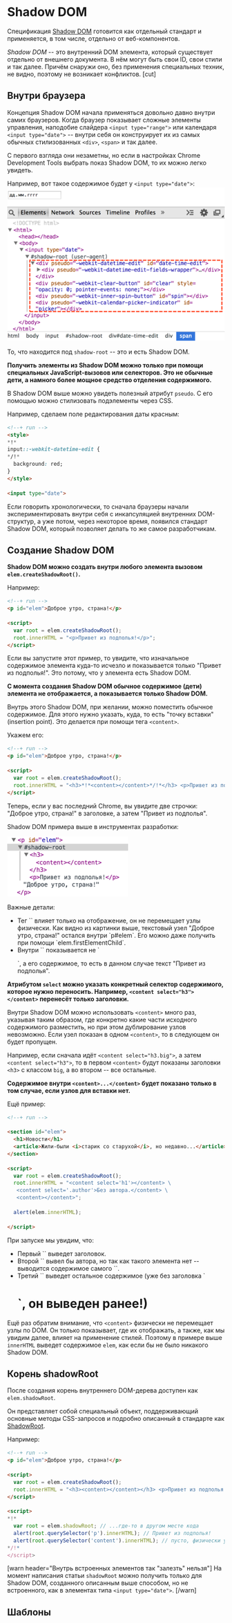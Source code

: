 # Shadow DOM

Спецификация [Shadow DOM](http://w3c.github.io/webcomponents/spec/shadow/index.html) готовится как отдельный стандарт и применяется, в том числе, отдельно от веб-компонентов.

*Shadow DOM* -- это внутренний DOM элемента, который существует отдельно от внешнего документа. В нём могут быть свои ID, свои стили и так далее. Причём снаружи оно, без применения специальных техник, не видно, поэтому не возникает конфликтов.
[cut]

## Внутри браузера

Концепция Shadow DOM начала применяться довольно давно внутри самих браузеров. Когда браузер показывает сложные элементы управления, наподобие слайдера `<input type="range">` или календаря `<input type="date">` -- внутри себя он конструирует их из самых обычных стилизованных `<div>`, `<span>` и так далее. 

С первого взгляда они незаметны, но если в настройках Chrome Development Tools выбрать показ Shadow DOM, то их можно легко увидеть.

Например, вот такое содержимое будет у `<input type="date">`:
<img src="shadow-dom-chrome.png">

То, что находится под `shadow-root` -- это и есть Shadow DOM. 

**Получить элементы из Shadow DOM можно только при помощи специальных JavaScript-вызовов или селекторов. Это не обычные дети, а намного более мощное средство отделения содержимого.**

В Shadow DOM выше можно увидеть полезный атрибут `pseudo`. С его помощью можно стилизовать подэлементы через CSS.

Например, сделаем поле редактирования даты красным:

```html
<!--+ run -->
<style>
*!*
input::-webkit-datetime-edit {
*/!*
  background: red;
}
</style>

<input type="date">
```

Если говорить хронологически, то сначала браузеры начали экспериментировать внутри себя с инкапсуляцией внутренних DOM-структур, а уже потом, через некоторое время, появился стандарт Shadow DOM, который позволяет делать то же самое разработчикам.

## Создание Shadow DOM

**Shadow DOM можно создать внутри любого элемента вызовом `elem.createShadowRoot()`.**

Например:

```html
<!--+ run -->
<p id="elem">Доброе утро, страна!</p>

<script>
  var root = elem.createShadowRoot();
  root.innerHTML = "<p>Привет из подполья!</p>";
</script>
```

Если вы запустите этот пример, то увидите, что изначальное содержимое элемента куда-то исчезло и показывается только "Привет из подполья!". Это потому, что у элемента есть Shadow DOM. 

**С момента создания Shadow DOM обычное содержимое (дети) элемента не отображается, а показывается только Shadow DOM.**

Внутрь этого Shadow DOM, при желании, можно поместить обычное содержимое. Для этого нужно указать, куда, то есть "точку вставки" (insertion point). Это делается при помощи тега `<content>`.

Укажем его:

```html
<!--+ run -->
<p id="elem">Доброе утро, страна!</p>

<script>
  var root = elem.createShadowRoot();
  root.innerHTML = "<h3>*!*<content></content>*/!*</h3> <p>Привет из подполья!</p>";
</script>
```

Теперь, если у вас последний Chrome, вы увидите две строчки: "Доброе утро, страна!" в заголовке, а затем "Привет из подполья".

Shadow DOM примера выше в инструментах разработки:

<img src="shadow-content.png">

Важные детали:
<ul>
<li>Тег `<content>` влияет только на отображение, он не перемещает узлы физически. Как видно из картинки выше, текстовый узел  "Доброе утро, страна!" остался внутри `p#elem`. Его можно даже получить при помощи `elem.firstElementChild`. </li>
<li>Внутри `<content>` показывается не `<p>`, а его содержимое, то есть в данном случае текст "Привет из подполья".</li>
</ul>

**Атрибутом `select` можно указать конкретный селектор содержимого, которое нужно переносить. Например, `<content select="h3"></content>` перенесёт только заголовки.**

Внутри Shadow DOM можно использовать `<content>` много раз, указывая таким образом, где конкретно какие части исходного содержимого разместить, но при этом дублирование узлов невозможно. Если узел показан в одном `<content>`, то в следующем он будет пропущен.

Например, если сначала идёт `<content select="h3.big">`, а затем `<content select="h3">`, то в первом `<content>` будут показаны заголовки `<h3>` с классом `big`, а во втором -- все остальные.</li>

**Содержимое внутри `<content>...</content>` будет показано только в том случае, если узлов для вставки нет.**

Ещё пример:

```html
<!--+ run -->
  
<section id="elem">
  <h1>Новости</h1>
  <article>Жили-были <i>старик со старухой</i>, но недавно...</article>
</section>

<script>
  var root = elem.createShadowRoot();
  root.innerHTML = "<content select='h1'></content> \
   <content select='.author'>Без автора.</content> \
   <content></content>";
  
  alert(elem.innerHTML);
  
</script>
```

При запуске мы увидим, что:
<ul>
<li>Первый `<content select='h1'>` выведет заголовок.</li>
<li>Второй `<content select=".author">` вывел бы автора, но так как такого элемента нет -- выводится содержимое самого `<content select=".author">`.</li> 
<li>Третий `<content>` выведет остальное содержимое (уже без заголовка `<h1>`, он выведен ранее!)</li>
</ul>

Ещё раз обратим внимание, что `<content>` физически не перемещает узлы по DOM. Он только показывает, где их отображать, а также, как мы увидим далее, влияет на применение стилей. Поэтому в примере выше `innerHTML` выведет содержимое `elem`, как если бы не было никакого Shadow DOM.

## Корень shadowRoot

После создания корень внутреннего DOM-дерева доступен как `elem.shadowRoot`. 

Он представляет собой специальный объект, поддерживающий основные методы CSS-запросов и подробно описанный в стандарте как [ShadowRoot](http://w3c.github.io/webcomponents/spec/shadow/#shadowroot-object).

Например:

```html
<!--+ run -->
<p id="elem">Доброе утро, страна!</p>

<script>
  var root = elem.createShadowRoot();
  root.innerHTML = "<h3><content></content></h3> <p>Привет из подполья!</p>";
</script>

<script>
*!*
  var root = elem.shadowRoot; // ...где-то в другом месте кода
  alert(root.querySelector('p').innerHTML); // Привет из подполья!
  alert(root.querySelector('content').innerHTML); // пусто, физически узлы - вне content 
*/!*
</script>
```

[warn header="Внутрь встроенных элементов так \"залезть\" нельзя"]
На момент написания статьи `shadowRoot` можно получить только для Shadow DOM, созданного описанным выше способом, но не встроенного, как в элементах типа `<input type="date">`.
[/warn]

## Шаблоны <template>

Элемент `<template>` предназначен для хранения "образца" разметки, предназначенного для вставки куда-либо.

Его отличие от обычных тегов в том, что его содержимое обрабатывается особым образом. Оно не показывается и считается находящимся вообще "вне документа".

Однако, вместе с тем, оно всё же парсится браузером и записывается в виде `DocumentFragment` в свойство `content`. Предполагается, что мы, при необходимости, возьмём фрагмент `content` и вставим, куда надо.

Пример использования:

```html
<!--+ run -->
  
<p id="elem">Доброе утро, страна!</p>

<template id="tmpl">
  <h3><content></content></h3> 
  <p>Привет из подполья!</p>
  <script> alert('Новость!'); </script>
</template>

<script>
  var root = elem.createShadowRoot();
  root.appendChild( tmpl.content.cloneNode(true) );
</script>
```

Детали:
<ul>
<li>В отличие от вставки через `innerHTML` и от обычного `DocumentFragment`, скрипт внутри шаблона выполнится при вставке. Содержимое шаблона изначально "вне документа" и "оживает", когда оно попадает в него. Это относится ко всему -- картинки начинают загружаться, видео -- проигрываться и т.п.</li>
<li>Вставляется не сам `tmpl.content`, а его клон. Это обычная практика, чтобы можно было использовать содержимое одного шаблона во многих однотипных элементах.</li>
</ul>

## Стили 

Стилизация Shadow DOM покрывается более общей спецификацией ["CSS Scoping"](http://drafts.csswg.org/css-scoping/). 

**По умолчанию стили внутри Shadow DOM относятся только к его содержимому.**

Например:

```html
<!--+ run -->
<p>Жили мы тихо-мирно, и тут...</p>

<p id="elem">Доброе утро, страна!</p>

<template id="tmpl">
*!*
  <style> p { color: red; } </style>
*/!*
  <h3><content></content></h3> 
  <p>Привет из подполья!</p>
</template>

<script>
  var root = elem.createShadowRoot();
  root.appendChild( tmpl.content.cloneNode(true) );
</script>
```

При запуске окрашенным в красный цвет окажется только `<p>` внутри Shadow DOM.

...Но при помощи специальных селекторов переходить через эту границу!

### Извне стиль для Shadow DOM

Если нужно со страницы стилизовать или выбрать элементы внутри Shadow DOM, то можно использовать селекторы:

<ul>
<li>**`::shadow` -- выбирает корень Shadow DOM.** 

Например, `#elem::shadow div` найдёт внутри Shadow DOM `#elem` элементы `div`.</li>
<li>**`/deep/` -- особого вида CSS-селектор для всех элементов Shadow DOM, который полностью игнорирует границы между DOM'ами, включая вложенные подэлементы, у которых тоже может быть свой Shadow DOM.**

Например, `#elem /deep/ span` найдёт все `span` внутри Shadow DOM `#elem`, но кроме того, если в `#elem` есть подэлементы, у которых свой Shadow DOM, то оно продолжит поиск в них.

Вот пример, когда внутри одного Shadow DOM есть `<input type="date">`, у которого тоже есть Shadow DOM:

```html
<!--+ run -->
<style>
##elem::shadow span {
  /* для span только внутри Shadow DOM #elem */
  text-decoration: underline;    
}

##elem /deep/ span {
  /* для span внутри Shadow DOM #elem и далее внутри input[type=date] */
  color: red; 
}
</style>

<p id="elem"></p>

<script>
  var root = elem.createShadowRoot();
  root.innerHTML = "<span>Текущее время:</span> <input type='date'>";
</script>
```

</li>
<li>Кроме того, на Shadow DOM действует CSS-наследование, если свойство поддерживает его по умолчанию.

В этом примере CSS-стили для `body` наследуются на внутренние элементы, включая Shadow DOM:

```html
<!--+ run autorun -->
<style>
  body {
    color: red;
    font-style: italic;
  }
</style>
<p id="elem"></p>
<script>
  elem.createShadowRoot().innerHTML = "<span>Привет, мир!</span>";
</script>
```

Внутренний элемент станет красным курсивом. 
</li>
</ul>

[warn header="Нельзя получить содержимое встроенных элементов"]
Описанные CSS-селекторы можно использовать не только в CSS, но и в `querySelector`. 

Исключением являются встроенные элементы типа `<input type="date">`, для которых CSS-селекторы работают, но  получить их содержимое нельзя.

Например:

```html
<!--+ run -->
<p id="elem"></p>

<script>
  var root = elem.createShadowRoot();
  root.innerHTML = "<span>Текущее время:</span> <input type='date'>";
  
  // выберет только span из #elem
  // вообще-то, должен выбрать и span из вложенных Shadow DOM,
  // но в текущей браузерной реализации для встроенных элементов - не умеет
  alert(document.querySelector('#elem /deep/ span').length); // 1
</script>
```

[/warn]

### Стиль Shadow DOM в зависимости от хозяина

Следующие селекторы позволяют выбрать элемент-хозяин:

<ul>
<li>**`:host` выбирает элемент-хозяин**, в котором, живёт Shadow DOM.</li>
<li>**`:host(селектор хозяина)` выбирает элемент-хозяин, если он подходит под селектор.**

Например:

```css
:host(.important) { 
  /* сработает, если хозяин имеет класс important */
}
```

Этот селектор используется для темизации хозяина "изнутри", в зависимости от его классов и атрибутов. 

**Хозяин :host выбирается в именно в контексте Shadow DOM.**

То есть, это доступ не к внешнему элементу, а, скорее, к корню текущего Shadow DOM.

После `:host(...)` мы можем указать селекторы и стили, которые нужно применить, если хозяин удовлетворяет тому или иному условию, например:

```html
<style> 
  :host p { color: green; } 
  :host(.important) p { color: red; } 
</style>
```

Эти селекторы сработают для `<p>` внутри Shadow DOM, причём второй -- только если у хозяина стоит класс `important`.
</li>
<li>**`:host-context(селектор хозяина)` выбирает элемент-хозяин, если какой-либо из его родителей удовлетворяет селектору.**

Например:

```css
:host-context(h1) p {
  /* селектор сработает для p, если хозяин находится внутри h1 */
}
```

Это используется для расширенной темизации, теперь уже не только в зависимости от его атрибутов, но и от того, внутри каких элементов он находится.
</li>
</ul>

Пример использования селектора `:host()` для темизации содержимого:

```html
<!--+ run autorun -->
*!*
<p class="message info">Доброе утро, страна!</p>
*/!*

*!*
<p class="message warning">Внимание-внимание! Говорит информбюро!</p>
*/!*

<template id="tmpl">
  <style>
  .content {
    min-height: 20px;
    padding: 19px;
    margin-bottom: 20px;
    background-color: #f5f5f5;
    border: 1px solid #e3e3e3;
    border-radius: 4px;
    box-shadow: inset 0 1px 1px rgba(0, 0, 0, .05);
  }

*!*
  :host(.info) .content {
    color: green;
  }
  
  :host(.warning) .content {
    color: red;
  }
*/!*
  
  </style>
  <div class="content"><content></content></div>
</template>

<script>
var elems = document.querySelectorAll('p.message');

elems[0].createShadowRoot().appendChild( tmpl.content.cloneNode(true) );
elems[1].createShadowRoot().appendChild( tmpl.content.cloneNode(true) );
</script>
```

### Стиль для содержимого <content>

Тег `<content>` не меняет DOM, а указывает, что где показывать. Поэтому если элемент изначально находится в элементе-хозяине -- внешний документ сохраняет к нему доступ.

К нему будут применены стили и сработают селекторы, всё как обычно.

Например, здесь применится стиль для `<span>`:

```html
<!--+ run -->
<style>
*!*
  span { text-decoration: underline; }
*/!*
</style>
    
<p id="elem"><span>Доброе утро, страна!</span></p>

<template id="tmpl">
  <h3><content></content></h3> 
  <p>Привет из подполья!</p>
</template>

<script>
  elem.createShadowRoot().appendChild( tmpl.content.cloneNode(true) );
</script>
```

В примере выше заголовок "Доброе утро, страна!", который пришёл как `<span>` из внешнего документа, будет подчёркнут, 

...Но, поскольку эти узлы показываются внутри Shadow DOM, то ему тоже может понадобится к ним доступ.

**Для обращения к "содержимому" `<content>` используется псевдоэлемент `::content`.**

Например, `content[select="h1"]::content span` найдёт элемент `<content select="h1">` и *в его содержимом* отыщет `<span>`. 

Селектор `::content` подразумевает `*::content`, так что `::content span` стилизует все `<span>` внутри всех `<content>`.

Например:

```html
<!--+ run -->
<style>
*!*
  span { text-decoration: underline; }
*/!*
</style>

<p id="elem"><span>Доброе утро, страна!</span></p>

<template id="tmpl">
  <style> 
*!*
    ::content span { color: green; } 
*/!*
  </style> 
  <h3><content></content></h3> 
  <p>Привет из подполья!</p>
</template>

<script>
  elem.createShadowRoot().appendChild( tmpl.content.cloneNode(true) );
</script>
```

Если запустить пример выше, то текст внутри `<h3>` станет зелёным и подчёркнутым одновременно. 

Приоритет селекторов расчитывается по [обычным правилам специфичности](http://www.w3.org/TR/css3-selectors/#specificity), если же приоритеты стилей на странице и в Shadow DOM и на странице равны, то, как описано в секции [Cascading](http://dev.w3.org/csswg/css-scoping/#cascading), побеждает страница, а для `!important`-стиля побеждает Shadow DOM.
</li>
</ul>

[summary]
Если обобщить -- инкапсуляция Shadow DOM имеет односторонний характер:
<ul>
<li>Изнутри Shadow DOM можно стилизовать только сам Shadow DOM и узлы, показываемые в `<content>`.</li>
<li>Со страницы можно иметь доступ и стилизовать элементы, изначально находящиеся внутри хозяина -- напрямую, а узлы внутри Shadow DOM -- при помощи селекторов `::shadow` и `/deep/`.</li>
</ul>
[/summary]


## Итого

Shadow DOM -- это средство для создания отдельного DOM-дерева внутри элемента, которое не видно снаружи без применения специальных методов.

<ul>
<li>Ряд браузерных элементов со сложной структурой уже имеют Shadow DOM.</li>
<li>Можно создать Shadow DOM внутри любого элемента вызовом `elem.createShadowRoot()`. В дальнейшем его корень будет доступен как `elem.shadowRoot`.</li>
<li>Как только у элемента появляется Shadow DOM, его изначальное содержимое скрывается. Теперь показывается только Shadow DOM, который может указать, какое содержимое хозяина куда вставлять, при помощи элемента `<content>`. Можно указать селектор `<content select="селектор">` и размещать разное содержимое в разных местах Shadow DOM.</li>
<li>Стили  и `querySelector`, объявленные внутри Shadow DOM, по умолчанию относятся только к его содержимому, могут обращаться к содержимому `<content>`, но не к основной странице.</li>
<li>Стили и `querySelector` с внешней страницы могут преодолевать границу между DOM при помощи селекторов `::shadow` и `/deep/`.</li>
</ul>

Спецификации, затрагивающие Shadow DOM:

<ul>
<li>[Shadow DOM](http://w3c.github.io/webcomponents/spec/shadow/) -- самая полная спецификация по свойствам и методам Shadow DOM, деталям обработки событий.</li>
<li>[Introduction to Web Components](http://w3c.github.io/webcomponents/explainer/) -- обо всём понемногу.</li>
<li>[CSS Scoping](http://drafts.csswg.org/css-scoping/) -- спецификация по CSS-селекторам, в том числе Shadow DOM.</li>
</ul>
